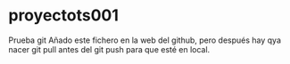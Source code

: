# proyectots001
Prueba git
Añado este fichero en la web del github,
pero después hay qya nacer git pull antes del git push para que esté en local.
